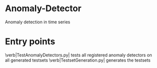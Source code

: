 # Anomaly-Detector
Anomaly detection in time series

# Entry points
\verb|TestAnomalyDetectors.py| tests all registered anomaly detectors on all generated testsets
\verb|TestsetGeneration.py| generates the testsets


